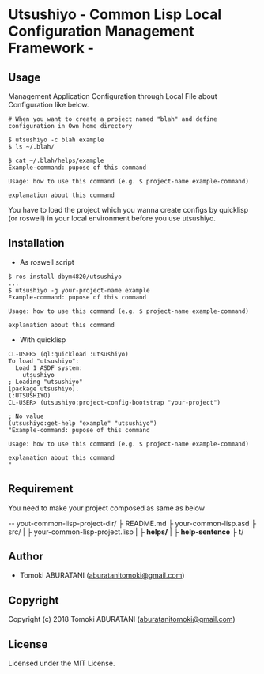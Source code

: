 # Utsushiyo - Common Lisp Local Configuration Management Framework -

## Usage

Management Application Configuration through Local File about Configuration like below.

```
# When you want to create a project named "blah" and define configuration in Own home directory

$ utsushiyo -c blah example
$ ls ~/.blah/

$ cat ~/.blah/helps/example
Example-command: pupose of this command

Usage: how to use this command (e.g. $ project-name example-command)

explanation about this command

```

You have to load the project which you wanna create configs by quicklisp (or roswell) in your local environment before you use utsushiyo.

## Installation

* As roswell script

```
$ ros install dbym4820/utsushiyo
...
$ utsushiyo -g your-project-name example
Example-command: pupose of this command

Usage: how to use this command (e.g. $ project-name example-command)

explanation about this command

```

* With quicklisp

```
CL-USER> (ql:quickload :utsushiyo)
To load "utsushiyo":
  Load 1 ASDF system:
    utsushiyo
; Loading "utsushiyo"
[package utsushiyo].
(:UTSUSHIYO)
CL-USER> (utsushiyo:project-config-bootstrap "your-project")

; No value
(utsushiyo:get-help "example" "utsushiyo")
"Example-command: pupose of this command

Usage: how to use this command (e.g. $ project-name example-command)

explanation about this command
"
```

## Requirement

You need to make your project composed as same as below

-- yout-common-lisp-project-dir/
├ README.md
├ your-common-lisp.asd
├ src/
|	├ your-common-lisp-project.lisp
|	├ **helps/**
|		├ **help-sentence**
├ t/

## Author

* Tomoki ABURATANI (aburatanitomoki@gmail.com)

## Copyright

Copyright (c) 2018 Tomoki ABURATANI (aburatanitomoki@gmail.com)

## License

Licensed under the MIT License.
